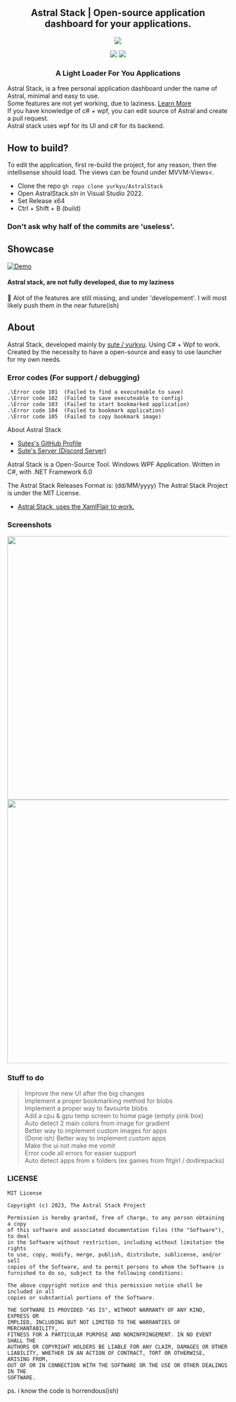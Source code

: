<h2 align="center">Astral Stack | Open-source application dashboard for <bold>your</bold> applications.</h1>
<p align="center">
  <img src="https://media.discordapp.net/attachments/1120344018614747258/1124715126986113104/AstralStack.png?width=1016&height=156">
</p>
<p align="center">
<img src="https://dcbadge.vercel.app/api/shield/788840668654338080">
<a href="https://discord.gg/HBDjf9P5sP">
<img src="https://dcbadge.vercel.app/api/server/HBDjf9P5sP">
</a>
</p>
<h3 align="center">A Light Loader For You Applications</h3>

Astral Stack, is a free personal application dashboard under the name of Astral, minimal and easy to use. <br>
Some features are not yet working, due to laziness. [Learn More](link) <br>
If you have knowledge of c# + wpf, you can edit source of Astral and create a pull request. <br>
Astral stack uses wpf for its UI and c# for its backend.

## How to build?
To edit the application, first re-build the project, for any reason, then the intellisense should load. The views can be found under MVVM-Views<.
- Clone the repo `gh repo clone yurkyu/AstralStack`
- Open AstralStack.sln in Visual Studio 2022.
- Set Release x64
- Ctrl + Shift + B (build)

### Don't ask why half of the commits are 'useless'.

## Showcase

[![Demo](https://cdn.discordapp.com/attachments/1115532270892240939/1125133952512962590/demo5.gif)](https://cdn.discordapp.com/attachments/1115532270892240939/1125133656206348378/2023-07-02_21-37-13.mp4)


#### Astral stack, are not fully developed, due to my laziness <br>
🔴 Alot of the features are still missing, and under 'developement'. I will most likely push them in the near future(ish)</h4>

## About
Astral Stack, developed mainly by [sute / yurkyu](https://github.com/yurkyu). Using C# + Wpf to work.
Created by the necessity to have a open-source and easy to use launcher for <bold>my</bold> own needs.

### Error codes (For support / debugging)
```
.\Error code 101  (Failed to find a executeable to save)
.\Error code 102  (Failed to save executeable to config)
.\Error code 103  (Failed to start bookmarked application)
.\Error code 104  (Failed to bookmark application)
.\Error code 105  (Failed to copy bookmark image)
```


About Astral Stack

- [Sutes's GitHub Profile](https://github.com/yurkyu/)
- [Sute's Server (Discord Server)](https://discord.gg/SHZ53AJsSc)

Astral Stack is a Open-Source Tool.
Windows WPF Application.
Written in C#, with .NET Framework 6.0

The Astral Stack Releases Format is: (dd/MM/yyyy)
The Astral Stack Project is under the MIT License.

- [Astral Stack, uses the XamlFlair to work.](https://github.com/XamlFlair/XamlFlair)

### Screenshots
<img src="https://media.discordapp.net/attachments/1115532270892240939/1125134464570376343/Screenshot_270.png?width=753&height=493" width="600px">
<img src="https://media.discordapp.net/attachments/1115532270892240939/1125134464889127023/Screenshot_271.png?width=764&height=493" width="600px">


### Stuff to do
> Improve the new UI after the big changes <br>
> Implement a proper bookmarking method for blobs <br>
> Implement a proper way to favouirte blobs <br>
> Add a cpu & gpu temp screen to home page (empty pink box) <br>
> Auto detect 2 main colors from image for gradient <br>
> Better way to implement custom images for apps <br>
>(Done ish) Better way to implement custom apps <br>
> Make the ui not make me vomit <br>
> Error code all errors for easier support <br>
> Auto detect apps from x folders (ex games from fitgirl / dodirepacks) <br>


### LICENSE
```
MIT License

Copyright (c) 2023, The Astral Stack Project

Permission is hereby granted, free of charge, to any person obtaining a copy
of this software and associated documentation files (the "Software"), to deal
in the Software without restriction, including without limitation the rights
to use, copy, modify, merge, publish, distribute, sublicense, and/or sell
copies of the Software, and to permit persons to whom the Software is
furnished to do so, subject to the following conditions:

The above copyright notice and this permission notice shall be included in all
copies or substantial portions of the Software.

THE SOFTWARE IS PROVIDED "AS IS", WITHOUT WARRANTY OF ANY KIND, EXPRESS OR
IMPLIED, INCLUDING BUT NOT LIMITED TO THE WARRANTIES OF MERCHANTABILITY,
FITNESS FOR A PARTICULAR PURPOSE AND NONINFRINGEMENT. IN NO EVENT SHALL THE
AUTHORS OR COPYRIGHT HOLDERS BE LIABLE FOR ANY CLAIM, DAMAGES OR OTHER
LIABILITY, WHETHER IN AN ACTION OF CONTRACT, TORT OR OTHERWISE, ARISING FROM,
OUT OF OR IN CONNECTION WITH THE SOFTWARE OR THE USE OR OTHER DEALINGS IN THE
SOFTWARE.
```

ps. i know the code is horrendous(ish)
